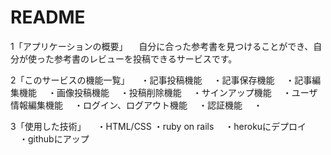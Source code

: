 # README

1「アプリケーションの概要」
　自分に合った参考書を見つけることができ、自分が使った参考書のレビューを投稿できるサービスです。

2「このサービスの機能一覧」
　・記事投稿機能
　・記事保存機能
　・記事編集機能
　・画像投稿機能
　・投稿削除機能
　・サインアップ機能
　・ユーザ情報編集機能
　・ログイン、ログアウト機能
　・認証機能
　・

3「使用した技術」
　・HTML/CSS
  ・ruby on rails
　・herokuにデプロイ
　・githubにアップ
